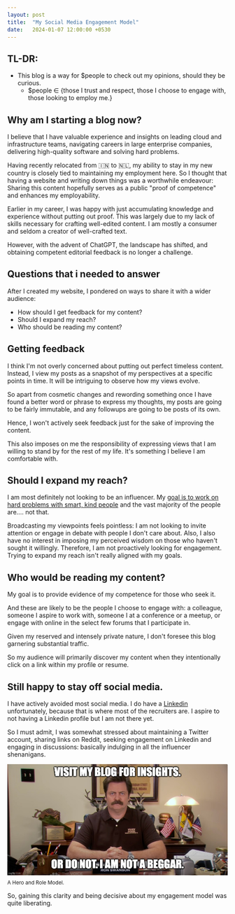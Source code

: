 ```yaml
---
layout: post
title:  "My Social Media Engagement Model"
date:   2024-01-07 12:00:00 +0530
---
```


## TL-DR:
* This blog is a way for $people to check out my opinions, should they be curious.
    * $people ∈ {those I trust and respect, those I choose to engage with, those looking to employ me.}


## Why am I starting a blog now?
I believe that I have valuable experience and insights on leading cloud and infrastructure teams, navigating careers in large enterprise companies, delivering high-quality software and solving hard problems.

Having recently relocated from 🇮🇳 to 🇳🇱, my ability to stay in my new country is closely tied to maintaining my employment here. So I thought that having a website and writing down things was a worthwhile endeavour: Sharing this content hopefully serves as a public "proof of competence" and enhances my employability.

Earlier in my career, I was happy with just accumulating knowledge and experience without putting out proof. This was largely due to my lack of skills necessary for crafting well-edited content. I am mostly a consumer and seldom a creator of well-crafted text.

However, with the advent of ChatGPT, the landscape has shifted, and obtaining competent editorial feedback is no longer a challenge.


## Questions that i needed to answer
After I created my website,  I pondered on ways to share it with a wider audience:
* How should I get feedback for my content?
* Should I expand my reach?
* Who should be reading my content?


## Getting feedback
I think I'm not overly concerned about putting out perfect timeless content. Instead, I view my posts as a snapshot of my perspectives at a specific points in time. It will be intriguing to observe how my views evolve.

So apart from cosmetic changes and rewording something once I have found a better word or phrase to express my thoughts, my posts are going to be fairly immutable, and any followups are going to be posts of its own.

Hence, I won't actively seek feedback just for the sake of improving the content.

This also imposes on me the responsibility of expressing views that I am willing to stand by for the rest of my life. It's something I believe I am comfortable with.


## Should I expand my reach?
I am most definitely not looking to be an influencer. My [goal is to work on hard problems with smart, kind people](/2024/01/05/smart-kind-hard) and the vast majority of the people are.... not that. 

Broadcasting my viewpoints feels pointless: I am not looking to invite attention or engage in debate with people I don't care about. Also, I also have no interest in imposing my perceived wisdom on those who haven't sought it willingly. Therefore, I am not proactively looking for engagement. Trying to expand my reach isn't really aligned with my goals.


## Who would be reading my content?
My goal is to provide evidence of my competence for those who seek it.

And these are likely to be the people I choose to engage with: a colleague, someone I aspire to work with, someone I at a conference or a meetup, or engage with online in the select few forums that I participate in.

Given my reserved and intensely private nature, I don't foresee this blog garnering substantial traffic. 

So my audience will primarily discover my content when they intentionally click on a link within my profile or resume.


## Still happy to stay off social media.
I have actively avoided most social media. I do have a [Linkedin](https://www.linkedin.com/in/ashwnacharya) unfortunately, because that is where most of the recruiters are. I aspire to not having a Linkedin profile but I am not there yet.

So I must admit, I was somewhat stressed about maintaining a Twitter account, sharing links on Reddit, seeking engagement on Linkedin and engaging in discussions: basically indulging in all the influencer shenanigans.

![Role Model](/assets/2024-01-08/ron-swanson.jpeg)
<sub>A Hero and Role Model.</sub>

So, gaining this clarity and being decisive about my engagement model was quite liberating.